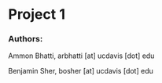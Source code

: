# Project 1
### Authors: 

Ammon Bhatti, arbhatti [at] ucdavis [dot] edu 

Benjamin Sher, bosher [at] ucdavis [dot] edu
